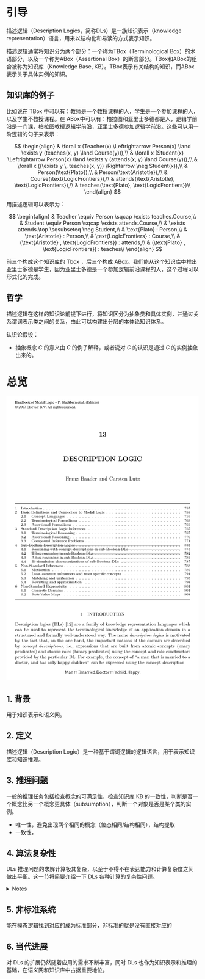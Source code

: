 # 引导
描述逻辑（Description Logics，简称DLs）是一族知识表示（knowledge representation）语言，用来以结构化和易读的方式表示知识。

描述逻辑通常将知识分为两个部分：一个称为TBox（Terminological Box）的术语部分，以及一个称为ABox（Assertional Box）的断言部分。TBox和ABox的组合被称为知识库（Knowledge Base, KB）。TBox表示有关结构的知识，而ABox表示关于具体实例的知识。

## 知识库的例子
比如说在 TBox 中可以有：教师是一个教授课程的人，学生是一个参加课程的人，以及学生不教授课程。在 ABox中可以有：柏拉图和亚里士多德都是人，逻辑学前沿是一门课，柏拉图教授逻辑学前沿，亚里士多德参加逻辑学前沿。这些可以用一阶逻辑的句子来表示：

$$
\begin{align}
    & \forall x (Teacher(x) \Leftrightarrow Person(x) \land \exists y (teaches(x, y) \land Course(y))),\\
    & \forall x (Student(x) \Leftrightarrow Person(x) \land \exists y (attends(x, y) \land Course(y))),\\
    & \forall x ((\exists y \, teaches(x, y)) \Rightarrow \neg Student(x)),\\
    & Person(\text{Plato}),\\
    & Person(\text{Aristotle}),\\
    & Course(\text{LogicFrontiers}),\\
    & attends(\text{Aristotle}, \text{LogicFrontiers}),\\
    & teaches(\text{Plato}, \text{LogicFrontiers})\\
\end{align}
$$

用描述逻辑可以表示为：

$$
\begin{align}
    & Teacher \equiv Person \sqcap \exists teaches.Course,\\
    & Student \equiv Person \sqcap \exists attends.Course,\\
    & \exists attends.\top \sqsubseteq \neg Student,\\
    & \text{Plato} : Person,\\
    & \text{Aristotle} : Person,\\
    & \text{LogicFrontiers} : Course,\\
    & (\text{Aristotle} , \text{LogicFrontiers}) : attends,\\
    & (\text{Plato} , \text{LogicFrontiers}) : teaches\\
\end{align}
$$

前三个构成这个知识库的 Tbox ，后三个构成 ABox。我们能从这个知识库中推出亚里士多德是学生，因为亚里士多德是一个参加逻辑前沿课程的人，这个过程可以形式化的完成。

## 哲学
描述逻辑在这样的知识论前提下进行，将知识区分为抽象类和具体实例，并通过关系谓词表示类之间的关系，由此可以构建出分层的本体论知识体系。

认识论假设：

- 抽象概念 $C$ 的意义由 $C$ 的例子解释，或者说对 $C$ 的认识是通过 $C$ 的实例抽象出来的。

# 总览

![描述逻辑](assert/contents.png)

## 1. 背景
用于知识表示和语义网。

## 2. 定义
描述逻辑（Description Logic）是一种基于谓词逻辑的逻辑语言，用于表示知识库和知识推理。

## 3. 推理问题
一般的推理任务包括检查概念的可满足性，检查知识库 KB 的一致性，判断是否一个概念比另一个概念更具体（subsumption），判断一个对象是否是某个类的实例。
- 唯一性，避免出现两个相同的概念（位态相同/结构相同），结构提取
- 一致性，

## 4. 算法复杂性
DLs 推理问题的求解计算极其复杂，以至于不得不在表达能力和计算复杂度之间做出平衡。这一节将简要介绍一下 DLs 各种计算的复杂性问题。
<details>
<summary>Notes</summary>
严格意义来说不是逻辑的东西，但是描述逻辑在计算机科学里涉及具体的应用，因此算法问题也总是被讨论，所以这里也简单提一下
</details>

## 5. 非标准系统
能在模态逻辑找到对应的成为标准部分，非标准的就是没有直接对应的

## 6. 当代进展
对 DLs 的扩展仍然随着应用的需求不断丰富，同时 DLs 也作为知识表示和推理的基础，在语义网和知识库中占据重要地位。